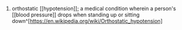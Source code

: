 1. orthostatic [[hypotension]]; a medical condition wherein a person's [[blood pressure]] drops when standing up or sitting down^[https://en.wikipedia.org/wiki/Orthostatic_hypotension]